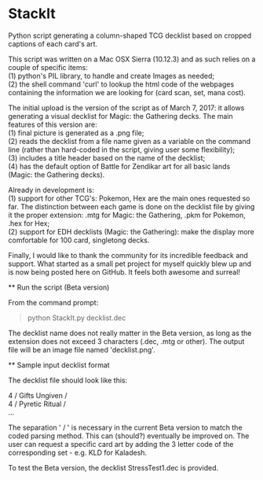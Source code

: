 # StackIt

Python script generating a column-shaped TCG decklist based on cropped captions of each card's art.


This script was written on a Mac OSX Sierra (10.12.3) and as such relies on a couple of specific items:  
  (1) python's PIL library, to handle and create Images as needed;  
  (2) the shell command 'curl' to lookup the html code of the webpages containing the information we are looking for (card scan, set, mana cost).
  
  
The initial upload is the version of the script as of March 7, 2017: it allows generating a visual decklist for Magic: the Gathering decks. The main features of this version are:  
  (1) final picture is generated as a .png file;  
  (2) reads the decklist from a file name given as a variable on the command line (rather than hard-coded in the script, giving user some flexibility);  
  (3) includes a title header based on the name of the decklist;  
  (4) has the default option of Battle for Zendikar art for all basic lands (Magic: the Gathering decks).
  

Already in development is:  
  (1) support for other TCG's: Pokemon, Hex are the main ones requested so far. The distinction between each game is done on the decklist file by giving it the proper extension: .mtg for Magic: the Gathering, .pkm for Pokemon, .hex for Hex;  
  (2) support for EDH decklists (Magic: the Gathering): make the display more comfortable for 100 card, singletong decks.


Finally, I would like to thank the community for its incredible feedback and support. What started as a small pet project for myself quickly blew up and is now being posted here on GitHub. It feels both awesome and surreal!


** Run the script (Beta version)

From the command prompt:
> python StackIt.py decklist.dec

The decklist name does not really matter in the Beta version, as long as the extension does not exceed 3 characters (.dec, .mtg or other). The output file will be an image file named 'decklist.png'.


** Sample input decklist format

The decklist file should look like this:

4 / Gifts Ungiven /   
4 / Pyretic Ritual /  
...  

The separation ' / ' is necessary in the current Beta version to match the coded parsing method. This can (should?) eventually be improved on. The user can request a specific card art by adding the 3 letter code of the corresponding set - e.g. KLD for Kaladesh.

To test the Beta version, the decklist StressTest1.dec is provided.
